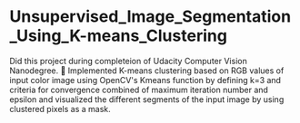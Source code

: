 # Unsupervised_Image_Segmentation_Using_K-means_Clustering
 Did this project during completeion of Udacity Computer Vision Nanodegree. 	Implemented K-means clustering based on RGB values of input color image using OpenCV's Kmeans function by defining k=3 and criteria for convergence combined of maximum iteration number and epsilon and visualized the different segments of the input image by using clustered pixels as a mask.
